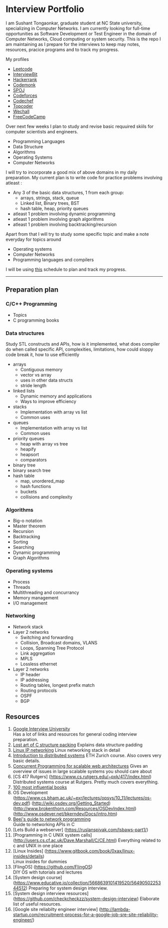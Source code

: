 # Interview Portfolio

I am Sushant Tongaonkar, graduate student at NC State university, specializing in Computer Networks. I am currently looking for full-time opportunities as Software Development or Test Engineer in the domain of Computer Networks, Cloud computing or system security. This is the repo I am maintaining as I prepare for the interviews to keep may notes, resources, pracice programs and to track my progress.

My profiles
- [Leetcode](https://leetcode.com/stongao/)
- [InterviewBit](https://www.interviewbit.com/profile/sushant_tongaonkar)
- [Hackerrank](https://www.hackerrank.com/stongao)
- [Codemonk](https://www.hackerearth.com/@stongao)
- [SPOJ](http://www.spoj.com/users/stongao/)
- [Codeforces](http://codeforces.com/profile/stongao)
- [Codechef](https://www.codechef.com/users/stongao)
- [Topcoder](https://www.topcoder.com/members/stongao/)
- [Wechall](https://www.wechall.net/profile/stongo)
- [FreeCodeCamp](https://www.freecodecamp.com/tsushant)

Over next few weeks I plan to study and revise basic requuired skiils for computer scientists and engineers.
- Programming Languages
- Data Structure
- Algorithms
- Operating Systems
- Computer Networks

I will try to incorporate a good mix of above domains in my daily preparation. My current plan is to write code for practice problems involving atleast :
- Any 3 of the basic data structures, 1 from each group: 
  * arrays, strings, stack, queue
  * Linked list, Binary trees, BST
  * hash table, heap, priority queues
- atleast 1 problem involving dynamic programming
- atleast 1 problem involving graph algorithms
- atleast 1 problem involving backtracking/recursion  
  
Apart from that I will try to study some specific topic and make a note everyday for topics around
- Operating systems
- Computer Networks
- Programming languages and compilers

I will be using [this](https://github.com/tSushant/interview_portfolio/blob/master/schedule.md) schedule to plan and track my progress.

---

## Preparation plan

### C/C++ Programming

- Topics
- C programming books


### Data structures
Study STL constructs and APIs, how is it implemented, what does compiler do when called specific API, complexities, limitations, how could sloppy code break it, how to use efficiently
- arrays
  * Contiguous memory
  * vector vs array
  * uses in other data structs
  * stride length
- linked lists
  * Dynamic memory and applications
  * Ways to improve efficiency
- stacks
  * Implementation with array vs list
  * Common uses
- queues
  * Implementation with array vs list
  * Common uses
- priority queues
  * heap with array vs tree
  * heapify
  * heapsort
  * comparators
- binary tree
- binary search tree
- hash table
  * map, unordered_map
  * hash functions
  * buckets
  * collisions and complexity

### Algorithms

- Big-o notation
- Master theorem
- Recursion
- Backtracking
- Sorting
- Searching
- Dynamic programming
- Graph Algorithms

### Operating systems

- Process
- Threads
- Multithreading and concurrancy
- Memory management
- I/O management

### Networking

- Network stack
- Layer 2 networks
  * Switching and forwarding
  * Collision, Broadcast domains, VLANS
  * Loops, Spanning Tree Protocol
  * Link aggregation
  * MPLS
  * Lossless ethernet
- Layer 2 networks
  * IP header
  * IP addressing
  * Routing tables, longest prefix match
  * Routing protocols
  * OSPF
  * BGP
  

## Resources
1. [Google Interview University](https://github.com/jwasham/google-interview-university)  
   Has a lot of links and resources for general coding interview preparation.
2. [Lost art of C structure packing](http://www.catb.org/esr/structure-packing/)
   Explains data structure padding
3. [Linux IP networking](https://www.cs.unh.edu/cnrg/people/gherrin/linux-net.html)
   Linux networking stack in detail
4. [Introduction to distributed systems](http://disco.ethz.ch/lectures/podc_allstars/)
   ETH Zurich course. Also covers very basic details.
5. [Concurrent Programming for scalable web architectures](http://berb.github.io/diploma-thesis/original/index.html)
   Gives an overview of issues in large scalable systems you should care about
6. [CS 417 Rutgers] (https://www.cs.rutgers.edu/~pxk/417/index.html)
   Distributed systems course at Rutgers. Pretty much covers everything.
7. [100 most influential books](http://www.cspray.net/my.so-archive/100-most-influential-programming-books.html)
8. OS Development
   (https://www.cs.bham.ac.uk/~exr/lectures/opsys/10_11/lectures/os-dev.pdf)
   (http://wiki.osdev.org/Getting_Started)
   (http://www.brokenthorn.com/Resources/OSDevIndex.html)
   (http://www.osdever.net/bkerndev/Docs/intro.htm)
9. [Beej's guide to network programming](http://beej.us/guide/bgnet/output/html/singlepage/bgnet.html)  
   Guide to networking APIs in C
10. [Lets Build a webserver] (https://ruslanspivak.com/lsbaws-part1/)  
11. [Programming in C UNIX system calls] (http://users.cs.cf.ac.uk/Dave.Marshall/C/CE.html)
   Everything related to c and UNIX in one place
12. [Linux Insides] (https://www.gitbook.com/book/0xax/linux-insides/details)  
   Linux insides for dummies
13. [FlingOS] (https://github.com/FlingOS)  
   DIY OS with tutorials and lectures
14. [System design course] (https://www.educative.io/collection/5668639101419520/5649050225344512)
   Preparing for system design interview.
15. [System design interview resources] (https://github.com/checkcheckzz/system-design-interview)
   Elaborate list of useful resources.
16. [Google site reliabilty engineer interview] (http://lambda-startup.com/recruitment-process-for-a-google-job-sre-site-reliability-engineer/)

